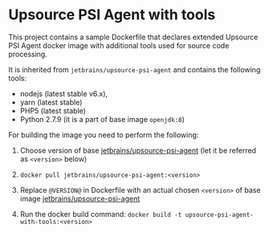 # Upsource PSI Agent with tools

This project contains a sample Dockerfile that declares extended Upsource PSI Agent docker image with additional tools used for source code processing.

It is inherited from `jetbrains/upsource-psi-agent` and contains the following tools:
- nodejs (latest stable v6.x), 
- yarn (latest stable)
- PHP5 (latest stable)
- Python 2.7.9 (it is a part of base image `openjdk:8`) 

For building the image you need to perform the following:

1. Choose version of base [jetbrains/upsource-psi-agent](https://hub.docker.com/r/jetbrains/upsource-psi-agent/tags/) 
(let it be referred as `<version>` below)

2. `docker pull jetbrains/upsource-psi-agent:<version>`

3. Replace `@VERSION@` in Dockerfile with an actual chosen `<version>` of base image [jetbrains/upsource-psi-agent](https://hub.docker.com/r/jetbrains/upsource-psi-agent/tags/)  

4. Run the docker build command:
`docker build -t upsource-psi-agent-with-tools:<version>`